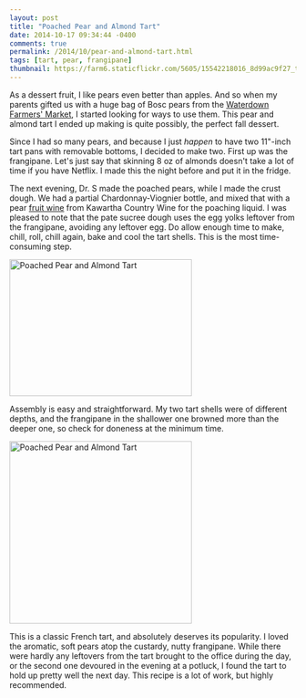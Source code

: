 ```yaml
---
layout: post
title: "Poached Pear and Almond Tart"
date: 2014-10-17 09:34:44 -0400
comments: true
permalink: /2014/10/pear-and-almond-tart.html
tags: [tart, pear, frangipane]
thumbnail: https://farm6.staticflickr.com/5605/15542218016_8d99ac9f27_t.jpg
---
```


As a dessert fruit, I like pears even better than apples. And so when my
parents gifted us with a huge bag of Bosc pears from the [Waterdown Farmers'
Market](http://www.waterdownfarmersmarket.ca/), I started looking for
ways to use them. This pear and almond tart I ended up making is
quite possibly, the perfect fall dessert.

Since I had so many pears, and because I just *happen* to have two
11"-inch tart pans with removable bottoms, I decided to make two.
First up was the frangipane. Let's just say that skinning 
8 oz of almonds doesn't take a lot of time if you have Netflix.
I made this the night before and put it in the fridge.

The next evening, Dr. S made the poached pears, while I made the crust
dough. We had a partial Chardonnay-Viognier bottle, and mixed
that with a pear [fruit
wine](http://kawarthacountrywines.ca/store/wine/fruit-wines) from
Kawartha Country Wine for the poaching liquid. I was pleased to
note that the pate sucree dough uses the egg yolks leftover from
the frangipane, avoiding any leftover egg. Do allow enough
time to make, chill, roll, chill again, bake and cool the tart
shells. This is the most time-consuming step.

<a href="https://www.flickr.com/photos/gnuf/15380280520" title="Poached
Pear and Almond Tart by Eric Fung, on Flickr"><img
src="https://farm6.staticflickr.com/5614/15380280520_5dbb7977b2_n.jpg"
width="320" height="240" alt="Poached Pear and Almond Tart"></a>

Assembly is easy and straightforward. My two tart shells were of
different depths, and the frangipane in the shallower one browned more
than the deeper one, so check for doneness at the minimum time. 

<a href="https://www.flickr.com/photos/gnuf/15542218016" title="Poached
Pear and Almond Tart by Eric Fung, on Flickr"><img
src="https://farm6.staticflickr.com/5605/15542218016_8d99ac9f27_n.jpg"
width="320" height="320" alt="Poached Pear and Almond Tart"></a>

This is a classic French tart, and absolutely deserves its popularity. I
loved the aromatic, soft pears atop the custardy, nutty frangipane.
While there were hardly any leftovers from the tart brought to the
office during the day, or the second one devoured in the evening at 
a potluck, I found the tart to hold up pretty well the next day.
This recipe is a lot of work, but highly recommended.
